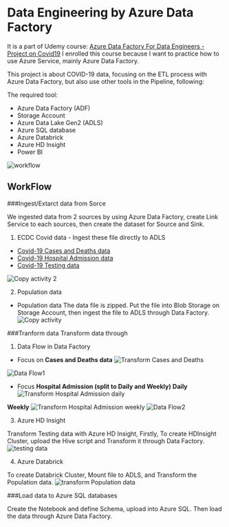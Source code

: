 # Data Engineering by Azure Data Factory
It is a part of Udemy course: [Azure Data Factory For Data Engineers - Project on Covid19](https://www.udemy.com/course/learn-azure-data-factory-from-scratch/)
I enrolled this course because I want to practice how to use Azure Service, mainly Azure Data Factory. 

This project is about COVID-19 data, focusing on the ETL process with Azure Data Factory, but also use other tools in the Pipeline, following:  

The required tool: 
- Azure Data Factory (ADF)
- Storage Account 
- Azure Data Lake Gen2 (ADLS)
- Azure SQL database 
- Azure Databrick 
- Azure HD Insight
- Power BI

![workflow](https://user-images.githubusercontent.com/63108802/189586397-e0ab64c0-c0f0-456b-80d9-a53f02a78587.PNG)

## WorkFlow

###Ingest/Extarct data from Sorce

We ingested data from 2 sources by using Azure Data Factory, create Link Service to each sources, then create the dataset for Source and Sink. 

1. ECDC Covid data - Ingest these file directly to ADLS
 - [Covid-19 Cases and Deaths data](https://github.com/cloudboxacademy/covid19/raw/main/ecdc_data/cases_deaths.csv)
 - [Covid-19 Hospital Admission data](https://github.com/cloudboxacademy/covid19/raw/main/ecdc_data/hospital_admissions.csv)
 - [Covid-19 Testing data](https://github.com/cloudboxacademy/covid19/raw/main/ecdc_data/testing.csv)
 
![Copy activity 2](https://user-images.githubusercontent.com/63108802/189594590-77d1ffc3-229a-41d7-9aeb-a3c505d78c23.PNG)


2. Population data
  - Population data 
  The data file is zipped. Put the file into Blob Storage on Storage Account, then ingest the file to ADLS through Data Factory. 
![Copy activity](https://user-images.githubusercontent.com/63108802/189594063-b219e7b2-e1b4-4698-be30-74d0ec2de029.PNG)


###Tranform data
Transform data through 
1. Data Flow in Data Factory
- Focus on <B>Cases and Deaths data</B>
![Transform Cases and Deaths](https://user-images.githubusercontent.com/63108802/189596367-dd1403c6-0043-45ba-93cc-b83f55220c83.PNG)

![Data Flow1](https://user-images.githubusercontent.com/63108802/189597861-9205aee2-003d-43d2-b62f-44d6f45dd3e6.PNG)


- Focus <B>Hospital Admission (split to Daily and Weekly)</B>
<B>Daily</B>
![Transform Hospital Admission daily](https://user-images.githubusercontent.com/63108802/189596624-cdf5a77b-e7a0-4be4-ac01-c9fde8d446af.PNG)


<B>Weekly</B>
![Transform Hospital Admission weekly](https://user-images.githubusercontent.com/63108802/189596652-dd358aa0-e3da-4cfa-a0e5-b6e42e5d4691.PNG)
![Data Flow2](https://user-images.githubusercontent.com/63108802/189597891-6e829bb3-8295-4bb8-8100-c62c0b1ee998.PNG)


3. Azure HD Insight

Transform Testing data with Azure HD Insight, Firstly, To create HDInsight Cluster, upload the Hive script and Transform it through Data Factory. 
![testing data](https://user-images.githubusercontent.com/63108802/189602900-5e1e4f5b-78f2-4a42-9e13-65b9b5621e6f.PNG)


4. Azure Databrick 

To create Databrick Cluster, Mount file to ADLS, and Transform the Population data. 
![transform Population data](https://user-images.githubusercontent.com/63108802/189602941-acda3cca-3357-437f-83a6-9b4d3f297444.PNG)


###Load data to Azure SQL databases 

Create the Notebook and define Schema, upload into Azure SQL. Then load the data through Azure Data Factory.



